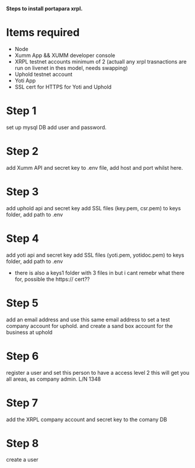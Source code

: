 **Steps to install portapara xrpl.**

# Items required
* Node
* Xumm App && XUMM developer console
* XRPL testnet accounts minimum of 2 (actuall any xrpl trasnactions are run on livenet in thes model, needs swapping)
* Uphold testnet account
* Yoti App
* SSL cert for HTTPS for Yoti and Uphold


# Step 1
set up mysql DB add user and password.

# Step 2
add Xumm API and secret key to .env file, add host and port whilst here.

# Step 3
add uphold api and secret key add SSL files (key.pem, csr.pem) to keys folder, add path to .env

# Step 4
add yoti api and secret key add SSL files (yoti.pem, yotidoc.pem) to keys folder, add path to .env

* there is also a keys1 folder with 3 files in but i cant remebr what there for, possible the https:// cert??

# Step 5
add an email address and use this same email address to set a test company account for uphold. and create a sand box account for the business at uphold

# Step 6
register a user and set this person to have a access level 2 this will get you all areas, as company admin. L/N 1348

# Step 7
add the XRPL company account and secret key to the comany DB

# Step 8
create a user
